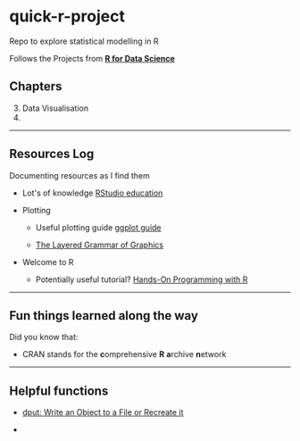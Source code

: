 # quick-r-project

Repo to explore statistical modelling in R

Follows the Projects from [**R for Data Science**](https://r4ds.had.co.nz)

## Chapters

3.  Data Visualisation
4.  

------------------------------------------------------------------------

## Resources Log

Documenting resources as I find them

-   Lot's of knowledge [RStudio education](https://education.rstudio.com/learn/beginner/)

-   Plotting

    -   Useful plotting guide [ggplot guide](https://ggplot2-book.org/getting-started)

    -   [The Layered Grammar of Graphics](http://vita.had.co.nz/papers/layered-grammar.pdf)

-   Welcome to R

    -   Potentially useful tutorial? [Hands-On Programming with R](https://rstudio-education.github.io/hopr/index.html)

------------------------------------------------------------------------

## Fun things learned along the way

Did you know that:

-   CRAN stands for the **c**omprehensive **R** **a**rchive **n**etwork

------------------------------------------------------------------------

## Helpful functions

-   [dput: Write an Object to a File or Recreate it](https://rdrr.io/r/base/dput.html)

-   
